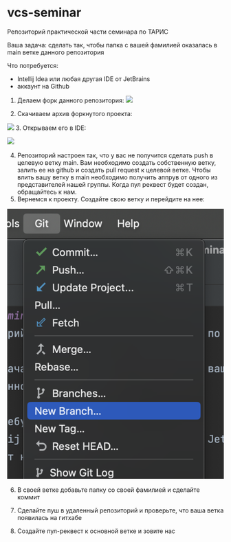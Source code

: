 # vcs-seminar
Репозиторий практической части семинара по ТАРИС

Ваша задача: сделать так, чтобы папка с вашей фамилией оказалась в main 
ветке данного репозитория

Что потребуется: 
- Intellij Idea или любая другая IDE от JetBrains
- аккаунт на Github
1. Делаем форк данного репозитория:
![](img/step0.png)

2. Скачиваем архив форкнутого проекта:

![](img/step1.png)
3. Открываем его в IDE:

![](img/step2.png)

4. Репозиторий настроен так, что у вас не получится сделать push в
целевую ветку main. Вам необходимо создать собственную ветку, залить
ее на github и создать pull request к целевой ветке. Чтобы влить вашу
ветку в main необходимо получить аппрув от одного из представителей нашей группы.
Когда пул реквест будет создан, обращайтесь к нам.
5. Вернемся к проекту. Создайте свою ветку и перейдите на нее:

![](MaksimovaNastya/step3.png)

6. В своей ветке добавьте папку со своей фамилией и сделайте коммит

7. Сделайте пуш в удаленный репозиторий и проверьте, что ваша ветка
появилась на гитхабе

8. Создайте пул-реквест к основной ветке и зовите нас
